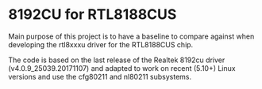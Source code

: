 # 8192CU for RTL8188CUS

Main purpose of this project is to have a baseline to compare against when
developing the rtl8xxxu driver for the RTL8188CUS chip.

The code is based on the last release of the Realtek 8192cu driver
(v4.0.9_25039.20171107) and adapted to work on recent (5.10+) Linux versions
and use the cfg80211 and nl80211 subsystems.

